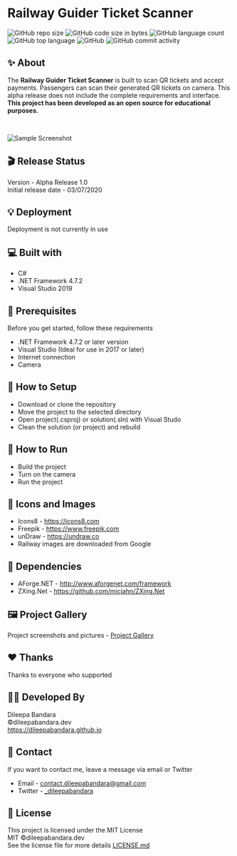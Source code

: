 # Railway Guider Ticket Scanner

![GitHub repo size](https://img.shields.io/github/repo-size/dileepabandara/railway_guider_ticket_scanner?color=red&label=repository%20size)
![GitHub code size in bytes](https://img.shields.io/github/languages/code-size/dileepabandara/railway_guider_ticket_scanner?color=red)
![GitHub language count](https://img.shields.io/github/languages/count/dileepabandara/railway_guider_ticket_scanner)
![GitHub top language](https://img.shields.io/github/languages/top/dileepabandara/railway_guider_ticket_scanner)
![GitHub](https://img.shields.io/github/license/dileepabandara/railway_guider_ticket_scanner?color=yellow)
![GitHub commit activity](https://img.shields.io/github/commit-activity/m/dileepabandara/railway_guider_ticket_scanner?color=brightgreen&label=commits)

## ✨ About

The **Railway Guider Ticket Scanner** is built to scan QR tickets and accept payments. Passengers can scan their generated QR tickets on camera. This alpha release does not include the complete requirements and interface. **This project has been developed as an open source for educational purposes.**

<br>

![Sample Screenshot](https://dileepabandara.github.io/public-images/projects/railway-guider-ticket-scanner-preview.png)

## 🎬 Release Status

Version - Alpha Release 1.0  
Initial release date - 03/07/2020

## 💡 Deployment

Deployment is not currently in use

## 💻 Built with

- C#
- .NET Framework 4.7.2
- Visual Studio 2019

## 📌 Prerequisites

Before you get started, follow these requirements

- .NET Framework 4.7.2 or later version
- Visual Studio (Ideal for use in 2017 or later)
- Internet connection
- Camera

## 🍃 How to Setup

- Download or clone the repository
- Move the project to the selected directory
- Open project(.csproj) or solution(.sln) with Visual Studo
- Clean the solution (or project) and rebuild

## 🚀 How to Run

- Build the project
- Turn on the camera
- Run the project

## 📸 Icons and Images

- Icons8 - https://icons8.com
- Freepik - https://www.freepik.com
- unDraw - https://undraw.co
- Railway images are downloaded from Google

## 💎 Dependencies

- AForge.NET - http://www.aforgenet.com/framework
- ZXing.Net - https://github.com/micjahn/ZXing.Net

## 🖼️ Project Gallery

Project screenshots and pictures - [Project Gallery](https://dileepabandara.github.io/project-gallery)

## ❤️ Thanks

Thanks to everyone who supported

## 👨‍💻 Developed By

Dileepa Bandara  
©dileepabandara.dev  
https://dileepabandara.github.io

## 💬 Contact

If you want to contact me, leave a message via email or Twitter

- Email - <contact.dileepabandara@gmail.com>
- Twitter - [_dileepabandara](https://twitter.com/_dileepabandara)

## 📜 License

This project is licensed under the MIT License  
MIT ©dileepabandara.dev  
See the license file for more details [LICENSE.md](https://github.com/dileepabandara/railway_guider_ticket_scanner/blob/main/LICENSE)
